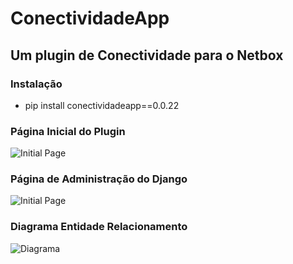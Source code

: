 # ConectividadeApp

## Um plugin de Conectividade para o Netbox

### Instalação

- pip install conectividadeapp==0.0.22

### Página Inicial do Plugin

![Initial Page](docs/img/initial_page.png)

### Página de Administração do Django

![Initial Page](docs/img/admin_page.png)

### Diagrama Entidade Relacionamento

![Diagrama](docs/img/db_model.png)